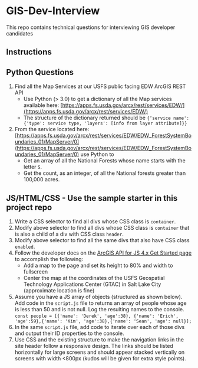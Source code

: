 # GIS-Dev-Interview
This repo contains technical questions for interviewing GIS developer candidates

## Instructions

## Python Questions
1.	Find all the Map Services at our USFS public facing EDW ArcGIS REST API
    - Use Python (> 3.0) to get a dictionary of all the Map services available here: [https://apps.fs.usda.gov/arcx/rest/services/EDW/](https://apps.fs.usda.gov/arcx/rest/services/EDW/)
    - The structure of the dictionary returned should be `{‘service name': {'type': service type, 'layers': [info from layer attribute]}}`
2.	From the service located here: [https://apps.fs.usda.gov/arcx/rest/services/EDW/EDW_ForestSystemBoundaries_01/MapServer/0](https://apps.fs.usda.gov/arcx/rest/services/EDW/EDW_ForestSystemBoundaries_01/MapServer/0) use Python to
    - Get an array of all the National Forests whose name starts with the letter `S`.
    - Get the count, as an integer, of all the National forests greater than 100,000 acres.
    
## JS/HTML/CSS - Use the sample starter in this project repo
1.  Write a CSS selector to find all divs whose CSS class is `container`.
2.	Modify above selector to find all divs whose CSS class is `container` that is also a child of a div with CSS class `header`.
3.	Modify above selector to find all the same divs that also have CSS class `enabled`.
4.  Follow the developer docs on the [ArcGIS API for JS 4.x Get Started page](https://developers.arcgis.com/javascript/latest/get-started/) to accomplish the following:
    - Add a map to the page and set its height to 80% and width to fullscreen 
    - Center the map at the coordinates of the USFS Geospatial Technology Applications Center (GTAC) in Salt Lake City (approximate location is fine)
5.  Assume you have a JS array of objects (structured as shown below). Add code in the `script.js` file to returns an array of people whose age is less than 50 and is not null. Log the resulting names to the console.
`const people = [{'name': 'Derek', 'age':38}, {'name': 'Erich', 'age':59},{'name': 'Kim', 'age':38},{'name': 'Sean', 'age': null}];`
5.	In the same `script.js` file, add code to iterate over each of those divs and output their ID properties to the console.
6.  Use CSS and the existing structure to make the navigation links in the site header follow a responsive design. The links should be listed horizontally for large screens and should appear stacked vertically on screens with width <800px (kudos will be given for extra style points).


